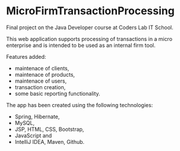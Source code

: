 # MicroFirmTransactionProcessing
Final project on the Java Developer course at Coders Lab IT School.

This web application supports processing of transactions in a micro enterprise and is intended to be used as an internal firm tool.

Features added:
* maintenace of clients,
* maintenace of products,
* maintenace of users,
* transaction creation,
* some basic reporting functionality.


The app has been created using the following technologies:
* Spring, Hibernate,
* MySQL,
* JSP, HTML, CSS, Bootstrap,
* JavaScript and
* IntelliJ IDEA, Maven, Github.
